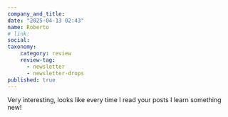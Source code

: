 ```yaml
---
company_and_title: 
date: "2025-04-13 02:43"
name: Roberto
# link:
social: 
taxonomy:
    category: review
    review-tag:
      - newsletter
      - newsletter-drops
published: true
---
```


Very interesting, looks like every time I read your posts I learn something new!
